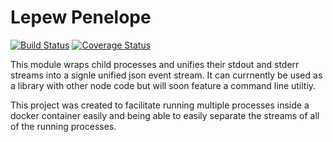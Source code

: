 Lepew Penelope
==============
[![Build Status](https://travis-ci.org/tizzo/lepew-penelope.svg?branch=master)](https://travis-ci.org/tizzo/lepew-penelope)
[![Coverage Status](https://coveralls.io/repos/tizzo/lepew-penelope/badge.png?branch=master)](https://coveralls.io/r/tizzo/lepew-penelope?branch=master)

This module wraps child processes and unifies their stdout and stderr streams into a signle unified json event stream.  It can currnently be used as a library with other node code but will soon feature a command line utiltiy.

This project was created to facilitate running multiple processes inside a docker container easily and being able to easily separate the streams of all of the running processes.
